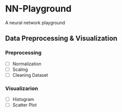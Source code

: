 # NN-Playground
A neural network playground

## Data Preprocessing & Visualization

### Preprocessing 
- [ ] Normalization
- [ ] Scaling
- [ ] Cleaning Dataset

### Visualizarion
- [ ] Histogram
- [ ] Scatter Plot
